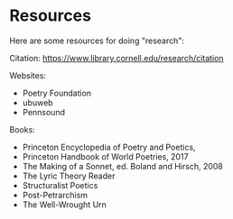 # Resources

Here are some resources for doing "research":  

Citation:
https://www.library.cornell.edu/research/citation

Websites:  
* Poetry Foundation
* ubuweb  
* Pennsound  

Books:
* Princeton Encyclopedia of Poetry and Poetics,
* Princeton Handbook of World Poetries, 2017
* The Making of a Sonnet, ed. Boland and Hirsch, 2008
* The Lyric Theory Reader
* Structuralist Poetics
* Post-Petrarchism
* The Well-Wrought Urn
